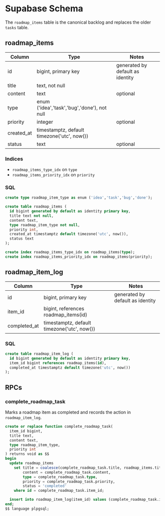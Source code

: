# Supabase Schema

The `roadmap_items` table is the canonical backlog and replaces the older `tasks` table.

## roadmap_items

| Column     | Type                                                | Notes |
|------------|-----------------------------------------------------|-------|
| id         | bigint, primary key                                 | generated by default as identity |
| title      | text, not null                                      | |
| content    | text                                                | optional |
| type       | enum ('idea','task','bug','done'), not null         | |
| priority   | integer                                             | optional |
| created_at | timestamptz, default timezone('utc', now())         | |
| status     | text                                                | optional |

### Indices

- `roadmap_items_type_idx` on `type`
- `roadmap_items_priority_idx` on `priority`

### SQL

```sql
create type roadmap_item_type as enum ('idea','task','bug','done');

create table roadmap_items (
  id bigint generated by default as identity primary key,
  title text not null,
  content text,
  type roadmap_item_type not null,
  priority int,
  created_at timestamptz default timezone('utc', now()),
  status text
);

create index roadmap_items_type_idx on roadmap_items(type);
create index roadmap_items_priority_idx on roadmap_items(priority);
```


## roadmap_item_log

| Column     | Type                                        | Notes |
|------------|---------------------------------------------|-------|
| id         | bigint, primary key                         | generated by default as identity |
| item_id    | bigint, references roadmap_items(id)        | |
| completed_at | timestamptz, default timezone('utc', now()) | |

### SQL

```sql
create table roadmap_item_log (
  id bigint generated by default as identity primary key,
  item_id bigint references roadmap_items(id),
  completed_at timestamptz default timezone('utc', now())
);
```

## RPCs

### complete_roadmap_task

Marks a roadmap item as completed and records the action in `roadmap_item_log`.

```sql
create or replace function complete_roadmap_task(
  item_id bigint,
  title text,
  content text,
  type roadmap_item_type,
  priority int
) returns void as $$
begin
  update roadmap_items
    set title = coalesce(complete_roadmap_task.title, roadmap_items.title),
        content = complete_roadmap_task.content,
        type = complete_roadmap_task.type,
        priority = complete_roadmap_task.priority,
        status = 'completed'
    where id = complete_roadmap_task.item_id;

  insert into roadmap_item_log(item_id) values (complete_roadmap_task.item_id);
end;
$$ language plpgsql;
```
